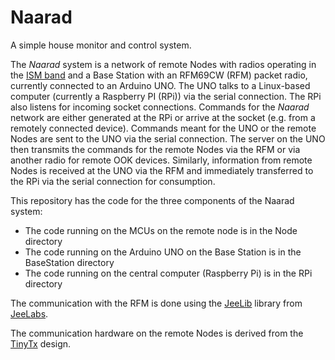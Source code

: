 # Naarad
A simple house monitor and control system. 

The *Naarad* system is a network of remote Nodes with radios operating
in the [ISM band](https://en.wikipedia.org/wiki/ISM_band) and a Base
Station with an RFM69CW (RFM) packet radio, currently connected to an
Arduino UNO.  The UNO talks to a Linux-based computer (currently a
Raspberry PI (RPi)) via the serial connection.  The RPi also listens
for incoming socket connections.  Commands for the *Naarad* network
are either generated at the RPi or arrive at the socket (e.g. from a
remotely connected device).  Commands meant for the UNO or the remote
Nodes are sent to the UNO via the serial connection.  The server on
the UNO then transmits the commands for the remote Nodes via the RFM
or via another radio for remote OOK devices.  Similarly, information
from remote Nodes is received at the UNO via the RFM and immediately
transferred to the RPi via the serial connection for consumption.

This repository has the code for the three components of the Naarad system: 
  * The code running on the MCUs on the remote node is in the Node directory
  * The code running on the Arduino UNO on the Base Station is in the BaseStation directory
  * The code running on the central computer (Raspberry Pi) is in the RPi directory

The communication with the RFM is done using the
[JeeLib](https://github.com/jcw/jeelib) library from
[JeeLabs](https://jeelabs.org).

The communication hardware on the remote Nodes is derived from the
[TinyTx](https://nathan.chantrell.net/tinytx-wireless-sensor) design.
